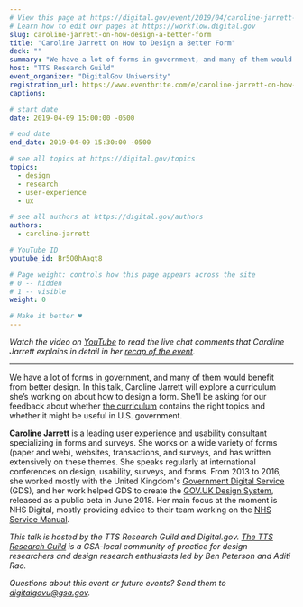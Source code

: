 ```yaml
---
# View this page at https://digital.gov/event/2019/04/caroline-jarrett-on-how-design-a
# Learn how to edit our pages at https://workflow.digital.gov
slug: caroline-jarrett-on-how-design-a-better-form
title: "Caroline Jarrett on How to Design a Better Form"
deck: ""
summary: "We have a lot of forms in government, and many of them would benefit from better design. In this talk, Caroline Jarrett will explore a curriculum she’s working on about how to design forms."
host: "TTS Research Guild"
event_organizer: "DigitalGov University"
registration_url: https://www.eventbrite.com/e/caroline-jarrett-on-how-to-design-a-better-form-registration-58448034645
captions: 

# start date
date: 2019-04-09 15:00:00 -0500

# end date
end_date: 2019-04-09 15:30:00 -0500

# see all topics at https://digital.gov/topics
topics: 
  - design
  - research
  - user-experience
  - ux

# see all authors at https://digital.gov/authors
authors: 
  - caroline-jarrett

# YouTube ID
youtube_id: Br5O0hAaqt8

# Page weight: controls how this page appears across the site
# 0 -- hidden
# 1 -- visible
weight: 0

# Make it better ♥
---
```


_Watch the video on [YouTube](https://www.youtube.com/watch?v=Br5O0hAaqt8) to read the live chat comments that Caroline Jarrett explains in detail in her [recap of the event](http://www.effortmark.co.uk/discussing-a-topic-map-for-how-to-design-better-a-form/)._ 

***

We have a lot of forms in government, and many of them would benefit from better design. In this talk, Caroline Jarrett will explore a curriculum she’s working on about how to design a form. She’ll be asking for our feedback about whether [the curriculum](http://www.effortmark.co.uk/a-draft-curriculum-for-how-to-design-a-form/) contains the right topics and whether it might be useful in U.S. government.

**Caroline Jarrett** is a leading user experience and usability consultant specializing in forms and surveys. She works on a wide variety of forms (paper and web), websites, transactions, and surveys, and has written extensively on these themes. She speaks regularly at international conferences on design, usability, surveys, and forms. From 2013 to 2016, she worked mostly with the United Kingdom's [Government Digital Service](https://gds.blog.gov.uk/about/) (GDS), and her work helped GDS to create the [GOV.UK Design System](https://design-system.service.gov.uk/), released as a public beta in June 2018. Her main focus at the moment is NHS Digital, mostly providing advice to their team working on the [NHS Service Manual](https://beta.nhs.uk/service-manual/).

*This talk is hosted by the TTS Research Guild and Digital.gov. [The TTS Research Guild](https://github.com/18F/g-research) is a GSA-local community of practice for design researchers and design research enthusiasts led by Ben Peterson and Aditi Rao.*

*Questions about this event or future events? Send them to [digitalgovu@gsa.gov](mailto:digitalgovu@gsa.gov).* 
